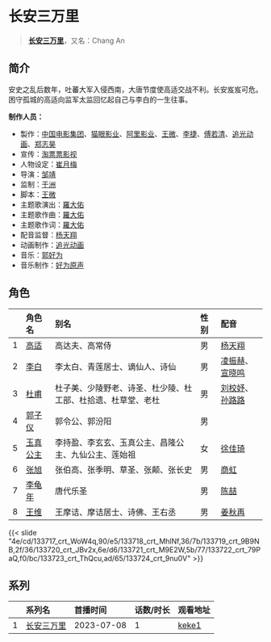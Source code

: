 # 长安三万里


> <u>**[长安三万里](https://bgm.tv/subject/397534)**</u>，又名：Chang An

## 简介

安史之乱后数年，吐蕃大军入侵西南，大唐节度使高适交战不利。长安岌岌可危。困守孤城的高适向监军太监回忆起自己与李白的一生往事。


**制作人员：**
- 製作：[中国电影集团](https://bgm.tv/person/59803)、[猫眼影业](https://bgm.tv/person/47198)、[阿里影业](https://bgm.tv/person/59699)、[王微](https://bgm.tv/person/47797)、[李捷](https://bgm.tv/person/64901)、[傅若清](https://bgm.tv/person/59804)、[追光动画](https://bgm.tv/person/23763)、[郑志昊](https://bgm.tv/person/66062)
- 宣传：[淘票票影视](https://bgm.tv/person/59809)
- 人物设定：[崔月梅](https://bgm.tv/person/64927)
- 导演：[邹靖](https://bgm.tv/person/64524)
- 监制：[于洲](https://bgm.tv/person/61903)
- 脚本：[王微](https://bgm.tv/person/47797)
- 主题歌演出：[羅大佑](https://bgm.tv/person/55041)
- 主题歌作曲：[羅大佑](https://bgm.tv/person/55041)
- 主题歌作词：[羅大佑](https://bgm.tv/person/55041)
- 配音监督：[杨天翔](https://bgm.tv/person/26403)
- 动画制作：[追光动画](https://bgm.tv/person/23763)
- 音乐：[郭好为](https://bgm.tv/person/64928)
- 音乐制作：[好为原声](https://bgm.tv/person/64929)

## 角色

|     |   角色名   |   别名  | 性别 |  配音  |
|:--- |:------  |:----      |:---  |:--   |
| 1 | [高适](https://bgm.tv/character/133717) | 高达夫、高常侍 | 男 | [杨天翔](https://bgm.tv/person/26403) |
| 2 | [李白](https://bgm.tv/character/133718) | 李太白、青莲居士、谪仙人、诗仙 | 男 | [凌振赫](https://bgm.tv/person/32635)、[宣晓鸣](https://bgm.tv/person/40296) |
| 3 | [杜甫](https://bgm.tv/character/133719) | 杜子美、少陵野老、诗圣、杜少陵、杜工部、杜拾遗、杜草堂、老杜 | 男 | [刘校妤](https://bgm.tv/person/7279)、[孙路路](https://bgm.tv/person/42099) |
| 4 | [郭子仪](https://bgm.tv/character/133720) | 郭令公、郭汾阳 | 男 |  |
| 5 | [玉真公主](https://bgm.tv/character/133721) | 李持盈、李玄玄、玉真公主、昌隆公主、九仙公主、莲始祖 | 女 | [徐佳琦](https://bgm.tv/person/39165) |
| 6 | [张旭](https://bgm.tv/character/133722) | 张伯高、张季明、草圣、张颠、张长史 | 男 | [商虹](https://bgm.tv/person/53229) |
| 7 | [李龟年](https://bgm.tv/character/133723) | 唐代乐圣 | 男 | [陈喆](https://bgm.tv/person/39319) |
| 8 | [王维](https://bgm.tv/character/133724) | 王摩诘、摩诘居士、诗佛、王右丞 | 男 | [姜秋再](https://bgm.tv/person/56748) |

{{< slide "4e/cd/133717_crt_WoW4q,90/e5/133718_crt_MhlNf,36/7b/133719_crt_9B9NB,2f/36/133720_crt_JBv2x,6e/d6/133721_crt_M9E2W,5b/77/133722_crt_79PaQ,f0/bc/133723_crt_ThQcu,ad/65/133724_crt_9nu0V" >}}

## 系列

|     | 系列名   | 首播时间       | 话数/时长 | 观看地址                                                     |
| :-- | :---- | :--------- | :---- | :------------------------------------------------------- |
| 1   |[长安三万里](https://bgm.tv/subject/397534)| 2023-07-08 | 1     | [keke1](https://www.keke1.app/play/174760-4-482335.html) |



